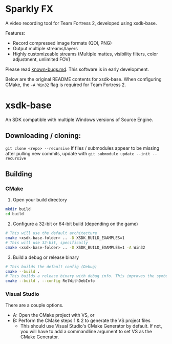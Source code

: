 # Sparkly FX
A video recording tool for Team Fortress 2, developed using xsdk-base.

Features:
- Record compressed image formats (QOI, PNG)
- Output multiple streams/layers
- Highly customizeable streams (Multiple mattes, visibility filters, color adjustment, unlimited FOV)

Please read [known-bugs.md](known-bugs.md). This software is in early development.

Below are the original README contents for xsdk-base.
When configuring CMake, the `-A Win32` flag is required for Team Fortress 2.

# xsdk-base
An SDK compatible with multiple Windows versions of Source Engine.

## Downloading / cloning:

`git clone <repo> --recursive`
If files / submodules appear to be missing after pulling new commits, update with `git submodule update --init --recursive`

## Building

### CMake
1. Open your build directory
```sh
mkdir build
cd build
```
2. Configure a 32-bit or 64-bit build (depending on the game)
```sh
# This will use the default architecture
cmake <xsdk-base-folder> .. -D XSDK_BUILD_EXAMPLES=1
# This will use 32-bit, specifically
cmake <xsdk-base-folder> .. -D XSDK_BUILD_EXAMPLES=1 -A Win32
```
3. Build a debug or release binary
```sh
# This builds the default config (Debug)
cmake --build .
# This builds a release binary with debug info. This improves the symbols in stack traces.
cmake --build . --config RelWithDebInfo
```

### Visual Studio
There are a couple options.
- A: Open the CMake project with VS, or
- B: Perform the CMake steps 1 & 2 to generate the VS project files
    - This should use Visual Studio's CMake Generator by default. If not, you will have to add a commandline argument to set VS as the CMake Generator.
